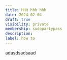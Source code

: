```yaml
---
title: HHH hhh hhh
date: 2024-02-04
draft: true
visibility: private
membership: sudopartypass
description:
label: how to
---
```

adasdsadsaad